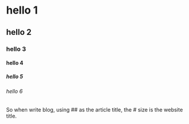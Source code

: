 # hello 1
## hello 2
### hello 3
#### hello 4
##### hello 5
###### hello 6
So when write blog, using ## as the article title, the # size is the website title.
